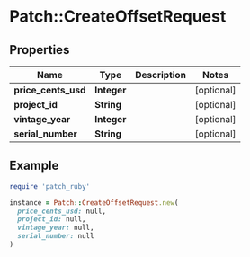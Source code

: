 # Patch::CreateOffsetRequest

## Properties

| Name | Type | Description | Notes |
| ---- | ---- | ----------- | ----- |
| **price_cents_usd** | **Integer** |  | [optional] |
| **project_id** | **String** |  | [optional] |
| **vintage_year** | **Integer** |  | [optional] |
| **serial_number** | **String** |  | [optional] |

## Example

```ruby
require 'patch_ruby'

instance = Patch::CreateOffsetRequest.new(
  price_cents_usd: null,
  project_id: null,
  vintage_year: null,
  serial_number: null
)
```

